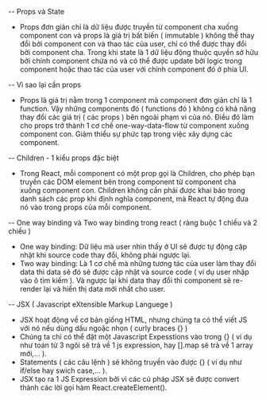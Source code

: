 -- Props và State

- Props đơn giản chỉ là dữ liệu được truyền từ component cha xuống component con và props là giá trị bất biến ( immutable ) không thể thay đổi bởi component con và thao tác của user, chỉ có thể được thay đổi bởi component cha. Trong khi state là 1 dữ liệu động thuộc quyền sở hữu bởi chính component chứa nó và có thể được update bởi logic trong component hoặc thao tác của user với chính component đó ở phía UI.

-- Vì sao lại cần props

- Props là giá trị nằm trong 1 component mà component đơn giản chỉ là 1 function. Vậy những components đó ( functions đó ) không có khả năng thay đổi các giá trị ( các props ) bên ngoài phạm vi của nó. Điều đó làm cho props trở thành 1 cơ chế one-way-data-flow từ component xuống component con. Giảm thiểu sự phức tạp trong việc xây dựng các component.

-- Children - 1 kiểu props đặc biệt

- Trong React, mỗi component có một prop gọi là Children, cho phép bạn truyền các DOM element bên trong component từ component cha xuống component con. Children không cần phải được khai báo trong danh sách các prop khi định nghĩa component, mà React tự động đưa nó vào trong props của mỗi component.

-- One way binding và Two way binding trong react ( ràng buộc 1 chiều và 2 chiều )

- One way binding: Dữ liệu mà user nhìn thấy ở UI sẽ được tự động cập nhật khi source code thay đổi, không phải ngược lại.
- Two way binding: Là 1 cơ chế mà những tương tác của user làm thay đổi data thì data sẽ đó sẽ được cập nhật và source code ( ví dụ user nhập vào ô tìm kiếm ). Và ngược lại khi data thay đổi thì component sẽ re-render lại và hiển thị data mới nhất cho user.

-- JSX ( Javascript eXtensible Markup Languege )

- JSX hoạt động về cơ bản giống HTML, nhưng chúng ta có thể viết JS với nó nếu dùng dấu ngoặc nhọn ( curly braces {} )
- Chúng ta chỉ có thể đặt một Javascript Expesstions vào trong {} ( ví dụ như toán tử 3 ngôi sẽ trả về 1 js expression, hay [].map sẽ trả về 1 array mới,... ).
- Statements ( các câu lệnh ) sẽ không truyền vào được {} ( ví dụ như if/else hay swich case,... ).
- JSX tạo ra 1 JS Expression bởi vì các cú pháp JSX sẽ được convert thành các lời gọi hàm React.createElement().
